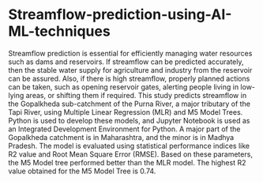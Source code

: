 # Streamflow-prediction-using-AI-ML-techniques
Streamflow prediction is essential for efficiently managing water resources such as dams and reservoirs. If streamflow can be predicted accurately, then the stable water supply for agriculture and industry from the reservoir can be assured. Also, if there is high streamflow, properly planned actions can be taken, such as opening reservoir gates, alerting people living in low-lying areas, or shifting them if required. This study predicts streamflow in the Gopalkheda sub-catchment of the Purna River, a major tributary of the Tapi River, using Multiple Linear Regression (MLR) and M5 Model Trees. Python is used to develop these models, and Jupyter Notebook is used as an Integrated Development Environment for Python. A major part of the Gopalkheda catchment is in Maharashtra, and the minor is in Madhya Pradesh. The model is evaluated using statistical performance indices like R2 value and Root Mean Square Error (RMSE). Based on these parameters, the M5 Model tree performed better than the MLR model. The highest R2 value obtained for the M5 Model Tree is 0.74.

